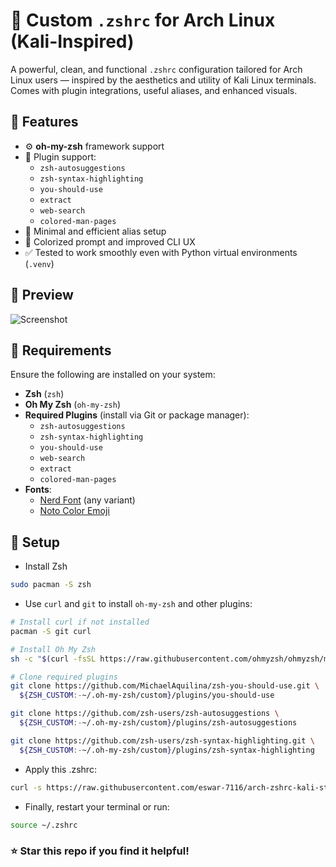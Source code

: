 # 🐧 Custom `.zshrc` for Arch Linux (Kali-Inspired)

A powerful, clean, and functional `.zshrc` configuration tailored for Arch Linux users — inspired by the aesthetics and utility of Kali Linux terminals. Comes with plugin integrations, useful aliases, and enhanced visuals.

## 🚀 Features

- ⚙️ **oh-my-zsh** framework support
- 🔌 Plugin support:
  - `zsh-autosuggestions`
  - `zsh-syntax-highlighting`
  - `you-should-use`
  - `extract`
  - `web-search`
  - `colored-man-pages`
- 🧠 Minimal and efficient alias setup
- 🎨 Colorized prompt and improved CLI UX
- ✅ Tested to work smoothly even with Python virtual environments (`.venv`)

## 📸 Preview

![Screenshot](screenshots/preview.png)

## 🧰 Requirements

Ensure the following are installed on your system:

- **Zsh** (`zsh`)
- **Oh My Zsh** (`oh-my-zsh`)
- **Required Plugins** (install via Git or package manager):
  - `zsh-autosuggestions`
  - `zsh-syntax-highlighting`
  - `you-should-use`
  - `web-search`
  - `extract`
  - `colored-man-pages`
- **Fonts**:
  - [Nerd Font](https://www.nerdfonts.com/font-downloads) (any variant)
  - [Noto Color Emoji](https://fonts.google.com/noto/specimen/Noto+Color+Emoji)

## 🔧 Setup

- Install Zsh

```bash
sudo pacman -S zsh
```

- Use `curl` and `git` to install `oh-my-zsh` and other plugins:
```bash
# Install curl if not installed
pacman -S git curl

# Install Oh My Zsh
sh -c "$(curl -fsSL https://raw.githubusercontent.com/ohmyzsh/ohmyzsh/master/tools/install.sh)"

# Clone required plugins
git clone https://github.com/MichaelAquilina/zsh-you-should-use.git \
  ${ZSH_CUSTOM:-~/.oh-my-zsh/custom}/plugins/you-should-use

git clone https://github.com/zsh-users/zsh-autosuggestions \
  ${ZSH_CUSTOM:-~/.oh-my-zsh/custom}/plugins/zsh-autosuggestions

git clone https://github.com/zsh-users/zsh-syntax-highlighting.git \
  ${ZSH_CUSTOM:-~/.oh-my-zsh/custom}/plugins/zsh-syntax-highlighting
```

- Apply this .zshrc:
```bash
curl -s https://raw.githubusercontent.com/eswar-7116/arch-zshrc-kali-style/refs/heads/main/.zshrc > ~/.zshrc
```
- Finally, restart your terminal or run:
```bash
source ~/.zshrc
```

### ⭐ Star this repo if you find it helpful!
